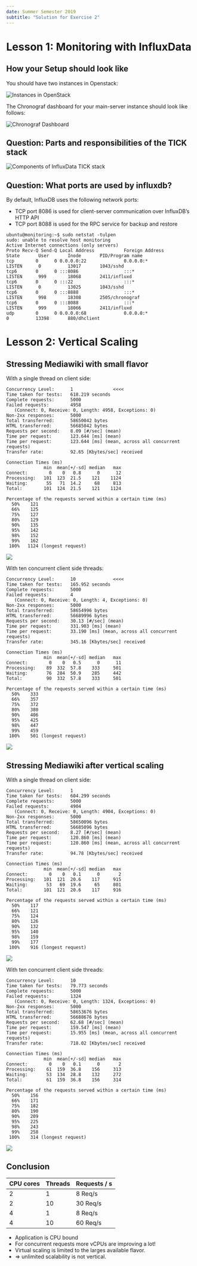 ```yaml
---
date: Summer Semester 2019
subtitle: "Solution for Exercise 2"
---
```

# Lesson 1: Monitoring with InfluxData

## How your Setup should look like

You should have two instances in Openstack:

![Instances in OpenStack](imgs/openstack-instances.png)

The Chronograf dashboard for your main-server instance should look like follows:

![Chronograf Dashboard](imgs/chronograf.png)


## Question: Parts and responsibilities of the TICK stack

![Components of InfluxData TICK stack](imgs/tickstack.png)

## Question: What ports are used by influxdb?
By default, InfluxDB uses the following network ports:
 - TCP port 8086 is used for client-server communication over InfluxDB’s HTTP API
 - TCP port 8088 is used for the RPC service for backup and restore

```
ubuntu@monitoring:~$ sudo netstat -tulpen
sudo: unable to resolve host monitoring
Active Internet connections (only servers)
Proto Recv-Q Send-Q Local Address           Foreign Address         State       User       Inode       PID/Program name
tcp        0      0 0.0.0.0:22              0.0.0.0:*               LISTEN      0          13017       1043/sshd       
tcp6       0      0 :::8086                 :::*                    LISTEN      999        18068       2411/influxd    
tcp6       0      0 :::22                   :::*                    LISTEN      0          13025       1043/sshd       
tcp6       0      0 :::8888                 :::*                    LISTEN      998        18308       2505/chronograf 
tcp6       0      0 :::8088                 :::*                    LISTEN      999        18066       2411/influxd    
udp        0      0 0.0.0.0:68              0.0.0.0:*                           0          13398       880/dhclient 
```

# Lesson 2: Vertical Scaling

## Stressing Mediawiki with small flavor

With a single thread on client side:

```
Concurrency Level:      1               <<<<
Time taken for tests:   618.219 seconds
Complete requests:      5000
Failed requests:        4958
   (Connect: 0, Receive: 0, Length: 4958, Exceptions: 0)
Non-2xx responses:      5000
Total transferred:      58650042 bytes
HTML transferred:       56685042 bytes
Requests per second:    8.09 [#/sec] (mean)
Time per request:       123.644 [ms] (mean)
Time per request:       123.644 [ms] (mean, across all concurrent requests)
Transfer rate:          92.65 [Kbytes/sec] received

Connection Times (ms)
              min  mean[+/-sd] median   max
Connect:        0    0   0.8      0      12
Processing:   101  123  21.5    121    1124
Waiting:       55   71  14.2     68     813
Total:        101  124  21.5    121    1124

Percentage of the requests served within a certain time (ms)
  50%    121
  66%    125
  75%    127
  80%    129
  90%    135
  95%    142
  98%    152
  99%    162
 100%   1124 (longest request)
```
![](imgs/bench-single.png)


With ten concurrent client side threads:

```
Concurrency Level:      10              <<<<
Time taken for tests:   165.952 seconds
Complete requests:      5000
Failed requests:        4
   (Connect: 0, Receive: 0, Length: 4, Exceptions: 0)
Non-2xx responses:      5000
Total transferred:      58654996 bytes
HTML transferred:       56689996 bytes
Requests per second:    30.13 [#/sec] (mean)
Time per request:       331.903 [ms] (mean)
Time per request:       33.190 [ms] (mean, across all concurrent requests)
Transfer rate:          345.16 [Kbytes/sec] received

Connection Times (ms)
              min  mean[+/-sd] median   max
Connect:        0    0   0.5      0      11
Processing:    89  332  57.8    333     501
Waiting:       76  284  50.9    285     442
Total:         90  332  57.8    333     501

Percentage of the requests served within a certain time (ms)
  50%    333
  66%    357
  75%    372
  80%    380
  90%    406
  95%    425
  98%    447
  99%    459
 100%    501 (longest request)
```
![](imgs/bench-10concurrent.png)

## Stressing Mediawiki after vertical scaling

With a single thread on client side:

```
Concurrency Level:      1
Time taken for tests:   604.299 seconds
Complete requests:      5000
Failed requests:        4904
   (Connect: 0, Receive: 0, Length: 4904, Exceptions: 0)
Non-2xx responses:      5000
Total transferred:      58650096 bytes
HTML transferred:       56685096 bytes
Requests per second:    8.27 [#/sec] (mean)
Time per request:       120.860 [ms] (mean)
Time per request:       120.860 [ms] (mean, across all concurrent requests)
Transfer rate:          94.78 [Kbytes/sec] received

Connection Times (ms)
              min  mean[+/-sd] median   max
Connect:        0    0   0.1      0       2
Processing:   101  121  20.6    117     915
Waiting:       53   69  19.6     65     801
Total:        101  121  20.6    117     916

Percentage of the requests served within a certain time (ms)
  50%    117
  66%    121
  75%    124
  80%    126
  90%    132
  95%    140
  98%    159
  99%    177
 100%    916 (longest request)
```

![](imgs/bench-vscaled-single.png)

With ten concurrent client side threads:

```
Concurrency Level:      10
Time taken for tests:   79.773 seconds
Complete requests:      5000
Failed requests:        1324
   (Connect: 0, Receive: 0, Length: 1324, Exceptions: 0)
Non-2xx responses:      5000
Total transferred:      58653676 bytes
HTML transferred:       56688676 bytes
Requests per second:    62.68 [#/sec] (mean)
Time per request:       159.547 [ms] (mean)
Time per request:       15.955 [ms] (mean, across all concurrent requests)
Transfer rate:          718.02 [Kbytes/sec] received

Connection Times (ms)
              min  mean[+/-sd] median   max
Connect:        0    0   0.1      0       2
Processing:    61  159  36.8    156     313
Waiting:       53  134  28.8    132     272
Total:         61  159  36.8    156     314

Percentage of the requests served within a certain time (ms)
  50%    156
  66%    171
  75%    182
  80%    190
  90%    209
  95%    225
  98%    243
  99%    258
 100%    314 (longest request)
```

![](imgs/bench-vscaled-10concurrent.png)

## Conclusion

| CPU cores | Threads | Requests / s |
| --- | --- | --- |
| 2 | 1 | 8 Req/s |
| 2 | 10 | 30 Req/s |
| 4 | 1 | 8 Req/s |
| 4 | 10 | 60 Req/s |

 - Application is CPU bound
 - For concurrent requests more vCPUs are improving a lot!
 - Virtual scaling is limited to the larges available flavor.
 - => unlimited scalability is not vertical.
